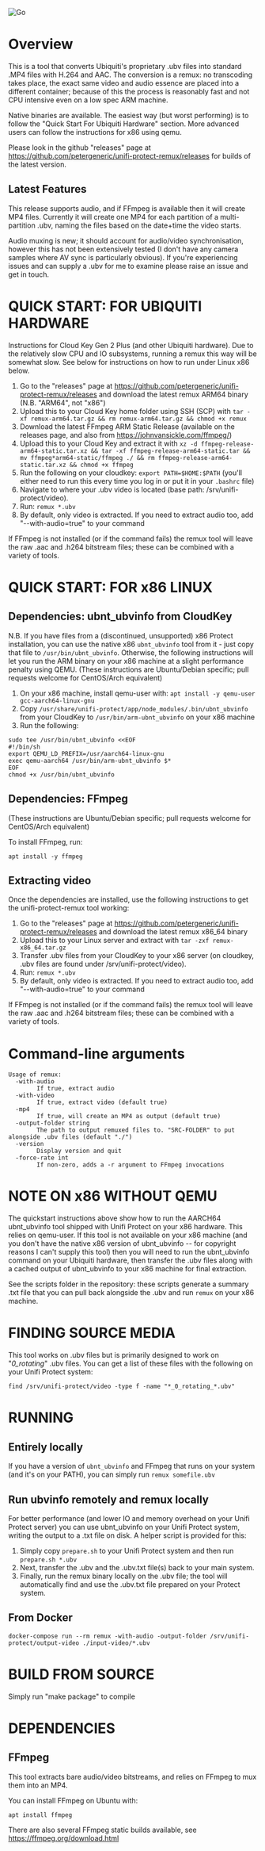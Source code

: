 ![Go](https://github.com/petergeneric/unifi-protect-remux/workflows/Go/badge.svg)

Overview
========

This is a tool that converts Ubiquiti's proprietary .ubv files into standard .MP4 files with H.264 and AAC. The conversion is a remux: no transcoding takes place, the exact same video and audio essence are placed into a different container; because of this the process is reasonably fast and not CPU intensive even on a low spec ARM machine.

Native binaries are available. The easiest way (but worst performing) is to follow the "Quick Start For Ubiquiti Hardware" section. More advanced users can follow the instructions for x86 using qemu.

Please look in the github "releases" page at https://github.com/petergeneric/unifi-protect-remux/releases for builds of the latest version.

Latest Features
---------------
This release supports audio, and if FFmpeg is available then it will create MP4 files. Currently it will create one MP4 for each partition of a multi-partition .ubv, naming the files based on the date+time the video starts.

Audio muxing is new; it should account for audio/video synchronisation, however this has not been extensively tested (I don't have any camera samples where AV sync is particularly obvious). If you're experiencing issues and can supply a .ubv for me to examine please raise an issue and get in touch.


QUICK START: FOR UBIQUITI HARDWARE
==================================
Instructions for Cloud Key Gen 2 Plus (and other Ubiquiti hardware). Due to the relatively slow CPU and IO subsystems, running a remux this way will be somewhat slow. See below for instructions on how to run under Linux x86 below.

1. Go to the "releases" page at https://github.com/petergeneric/unifi-protect-remux/releases and download the latest remux ARM64 binary (N.B. "ARM64", not "x86")
2. Upload this to your Cloud Key home folder using SSH (SCP) with ```tar -xf remux-arm64.tar.gz && rm remux-arm64.tar.gz && chmod +x remux```
3. Download the latest FFmpeg ARM Static Release (available on the releases page, and also from https://johnvansickle.com/ffmpeg/)
4. Upload this to your Cloud Key and extract it with ```xz -d ffmpeg-release-arm64-static.tar.xz && tar -xf ffmpeg-release-arm64-static.tar && mv ffmpeg*arm64-static/ffmpeg ./ && rm ffmpeg-release-arm64-static.tar.xz && chmod +x ffmpeg```
5. Run the following on your cloudkey: ```export PATH=$HOME:$PATH``` (you'll either need to run this every time you log in or put it in your ```.bashrc``` file)
6. Navigate to where your .ubv video is located (base path: /srv/unifi-protect/video).
7. Run: ```remux *.ubv```
8. By default, only video is extracted. If you need to extract audio too, add "--with-audio=true" to your command

If FFmpeg is not installed (or if the command fails) the remux tool will leave the raw .aac and .h264 bitstream files; these can be combined with a variety of tools. 


QUICK START: FOR x86 LINUX
==========================

Dependencies: ubnt_ubvinfo from CloudKey
----------------------------------------
N.B. If you have files from a (discontinued, unsupported) x86 Protect installation, you can use the native x86 ```ubnt_ubvinfo``` tool from it - just copy that file to ```/usr/bin/ubnt_ubvinfo```. Otherwise, the following instructions will let you run the ARM binary on your x86 machine at a slight performance penalty using QEMU.
(These instructions are Ubuntu/Debian specific; pull requests welcome for CentOS/Arch equivalent)

1. On your x86 machine, install qemu-user with: ```apt install -y qemu-user gcc-aarch64-linux-gnu```
2. Copy ```/usr/share/unifi-protect/app/node_modules/.bin/ubnt_ubvinfo``` from your CloudKey to ```/usr/bin/arm-ubnt_ubvinfo``` on your x86 machine
3. Run the following:
```
sudo tee /usr/bin/ubnt_ubvinfo <<EOF
#!/bin/sh
export QEMU_LD_PREFIX=/usr/aarch64-linux-gnu
exec qemu-aarch64 /usr/bin/arm-ubnt_ubvinfo $*
EOF
chmod +x /usr/bin/ubnt_ubvinfo
```

Dependencies: FFmpeg
------------------------
(These instructions are Ubuntu/Debian specific; pull requests welcome for CentOS/Arch equivalent)

To install FFmpeg, run:
```
apt install -y ffmpeg
```

Extracting video
----------------
Once the dependencies are installed, use the following instructions to get the unifi-protect-remux tool working:

1. Go to the "releases" page at https://github.com/petergeneric/unifi-protect-remux/releases and download the latest remux x86_64 binary
2. Upload this to your Linux server and extract with ```tar -zxf remux-x86_64.tar.gz```
3. Transfer .ubv files from your CloudKey to your x86 server (on cloudkey, .ubv files are found under /srv/unifi-protect/video).
4. Run: ```remux *.ubv```
5. By default, only video is extracted. If you need to extract audio too, add "--with-audio=true" to your command

If FFmpeg is not installed (or if the command fails) the remux tool will leave the raw .aac and .h264 bitstream files; these can be combined with a variety of tools. 


Command-line arguments
======================

```
Usage of remux:
  -with-audio
    	If true, extract audio
  -with-video
    	If true, extract video (default true)
  -mp4
    	If true, will create an MP4 as output (default true)
  -output-folder string
    	The path to output remuxed files to. "SRC-FOLDER" to put alongside .ubv files (default "./")
  -version
    	Display version and quit
  -force-rate int
    	If non-zero, adds a -r argument to FFmpeg invocations
```

NOTE ON x86 WITHOUT QEMU
=======================

The quickstart instructions above show how to run the AARCH64 ubnt_ubvinfo tool shipped with Unifi Protect on your x86 hardware. This relies on qemu-user. If this tool is not available on your x86 machine (and you don't have the native x86 version of ubnt_ubvinfo -- for copyright reasons I can't supply this tool) then you will need to run the ubnt_ubvinfo command on your Ubiquiti hardware, then transfer the .ubv files along with a cached output of ubnt_ubvinfo to your x86 machine for final extraction.

See the scripts folder in the repository: these scripts generate a summary .txt file that you can pull back alongside the .ubv and run ```remux``` on your x86 machine.



FINDING SOURCE MEDIA
====================

This tool works on .ubv files but is primarily designed to work on "_0_rotating_" .ubv files. You can get a list of these files with the following on your Unifi Protect system:

```
find /srv/unifi-protect/video -type f -name "*_0_rotating_*.ubv"
```

RUNNING
=======

Entirely locally
----------------

If you have a version of ```ubnt_ubvinfo``` and FFmpeg that runs on your system (and it's on your PATH), you can simply run ```remux somefile.ubv```

Run ubvinfo remotely and remux locally
--------------------------------------

For better performance (and lower IO and memory overhead on your Unifi Protect server) you can use ubnt_ubvinfo on your Unifi Protect system, writing the output to a .txt file on disk.
A helper script is provided for this:

1. Simply copy ```prepare.sh``` to your Unifi Protect system and then run ```prepare.sh *.ubv```
2. Next, transfer the .ubv and the .ubv.txt file(s) back to your main system.
3. Finally, run the remux binary locally on the .ubv file; the tool will automatically find and use the .ubv.txt file prepared on your Protect system.

From Docker
-----------

    docker-compose run --rm remux -with-audio -output-folder /srv/unifi-protect/output-video ./input-video/*.ubv

BUILD FROM SOURCE
=================

Simply run "make package" to compile


DEPENDENCIES
============

FFmpeg
------
This tool extracts bare audio/video bitstreams, and relies on FFmpeg to mux them into an MP4.

You can install FFmpeg on Ubuntu with:

```
apt install ffmpeg
```

There are also several FFmpeg static builds available, see https://ffmpeg.org/download.html
